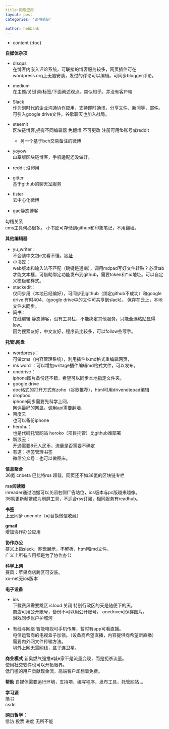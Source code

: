 ```yaml
---
title:网络应用
layout: post
categories: '读书笔记'

author: hebbank
---
```


* content
{:toc}

**自媒体杂项**  
- disqus  
在博客内嵌入评论系统，可联接的博客服务较多，网页插件可在wordpress.org上无脑安装，发过的评论可以编辑。可同步blogger评论。  





- medium   
在主题/关键词/标签/下面阐述观点。类似知乎。并没有客户端
- Slack  
作为划时代的企业沟通协作应用，支持即时通讯，分享文件、新闻等，邮件。可引入google drive文件。谷歌聊天也加入战局。  
- steemit  
区块链博客,拥有不同编辑器 免翻墙 不可更改  注册可用fb账号或reddit  
  - 另一个基于bch交易备注的微博  
- yoyow  
山寨版区块链博客，手机适配还没做好。
- reddit
没卵用
- gitter  
基于github的聊天室服务  
- tister  
去中心化微博   
- gae静态博客  

勾稽关系   
cms工具何必很多。
小书匠可存储到github和印象笔记，不用翻墙。  

**其他编辑器**    
- yu_writer：  
不会装中文包e文看不懂。[地址](https://ivarptr.github.io/yu-writer.site/index.html)   
- 小书匠：  
web版本和输入法不匹配（跳键是通病），调用mdpad写好文件转贴？必须tab才能文本框，可借助绑定功能发布到github，需要token和*.io地址。可以自定义模板和样式。  
- stackedit：  
仅同步用（本地已经编好），可同步到github（绑定github不成功）和google drive 有时404，(google drive中的文件可共享到slack)。  保存在云上，本地文件未同步。  
- 简书：  
在线编辑,静态博客，没有工具栏，不能绑定其他服务。只能全选粘贴显得low。  
因为搜索友好，中文友好，程序员比较多，可以follow些写手。  

**托管\网盘**   
- wordpress：  
可做cms（内容管理系统），利用插件以md格式重编辑网页，  
- ms word ：可以增加writage插件编辑md格式文件，可以发布。   
- onedrive：  
iphone图片备份还不错，希望可以同步本地指定文件夹。  
- google drive     
doc格式的打开方式有zoho（谷歌推荐），html可用drivenotepad编辑  
- dropbox   
iphone同步需要先科学上网，  
网评最好的网盘。调用api需要翻墙，  
- 百度云  
也可以备份iphone  
- herohu：  
也是代码托管网站  heroko（项目托管）比github难部署  
- 新浪云：   
开通需要8元人民币，流量是否需要不确定  
- 有道：标签管理书签  
微信公众号：也可以做图床。  

**信息聚合**  
36氪 cnbeta  巴比特rss 超载，网页还不如36氪的区块链专栏  

**rss阅读器**  
inreader通过油猴可以关闭右侧广告站位，ios版本与pc版越来越像。  
36氪更新频繁成为刷屏工具，不适合rss订阅，相同服务有readhub。

**书签**   
上云同步  onenote（可替换微信收藏）  

 **gmail**  
增加协作办公应用  

**协作办公**   
狭义上指slack，网盘展示，不解析，html和md文件。  
广义上所有应用都是为了协作办公     

**科学上网**   
赛风：苹果商店跨区可安装。  
xx-net无ios版本  

**电子设备**

-  ios  
下载赛风需要跳区  icloud 关闭   特别行政区的天是随便下的天。  
 商店可用公开账号，备份不可以用公开账号。 onedrive可保存图片。  
 游戏同步账户护城河   

- 有线与网络
智能电视可手机传屏，暂时有app可看直播。  
电信运营商的电视盒子加锁。（设备商希望直播，内容提供商希望断直播）  
需要内外网文件传输方法。  
境外上网无需网线，盒子连卫星。  

**商业模式**
新奥燃气强推e城e家不是流量变现，而是扼杀流量。    
使用社交软件也可以开拓眼界。  
低门槛的用户贡献现金流，高端客户却想着免费。  

**帮助**
自媒体需要运行环境，支持项，编写程序，发布工具，托管网站，。  

**学习源**  
简书  
csdn  

**网页哲学：**  
信访 投票 进度 无所不能  
